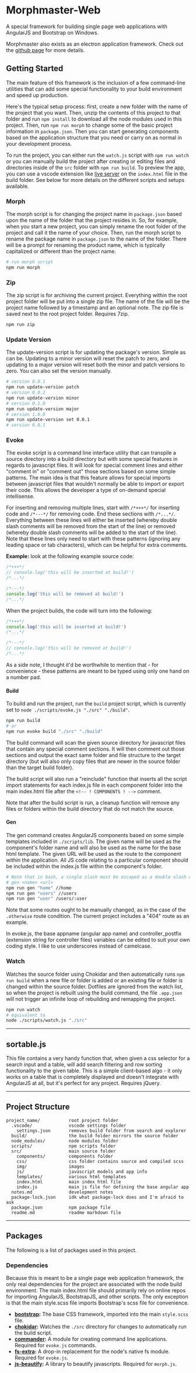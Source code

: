 # Morphmaster-Web

A special framework for building single page web applications with AngularJS and Bootstrap on Windows.

Morphmaster also exists as an electron application framework. Check out the [github page](https://github.com/Malcomian/Morphmaster) for more details.

## Getting Started

The main feature of this framework is the inclusion of a few command-line utilities that can add some special functionality to your build environment and speed up production.

Here's the typical setup process: first, create a new folder with the name of the project that you want. Then, unzip the contents of this project to that folder and run `npm install` to download all the node modules used in this project. Then, run `npm run morph` to change some of the basic project information in `package.json`. Then you can start generating components based on the application structure that you need or carry on as normal in your development process.

To run the project, you can either run the `watch.js` script with `npm run watch` or you can manually build the project after creating or editing files and directories inside of the `src` folder with `npm run build`. To preview the app, you can use a vscode extension like [live server](https://marketplace.visualstudio.com/items?itemName=ritwickdey.LiveServer) on the `index.html` file in the build folder. See below for more details on the different scripts and setups available.

### Morph

The morph script is for changing the project name in `package.json` based upon the name of the folder that the project resides in. So, for example, when you start a new project, you can simply rename the root folder of the project and call it the name of your choice. Then, run the morph script to rename the package name in `package.json` to the name of the folder. There will be a prompt for renaming the product name, which is typically capitalized or different than the project name.

```bash
# run morph script
npm run morph
```

### Zip

The zip script is for archiving the current project. Everything within the root project folder will be put into a single zip file. The name of the file will be the project name followed by a timestamp and an optional note. The zip file is saved next to the root project folder. Requires 7zip.

```bash
npm run zip
```

### Update Version

The update-version script is for updating the package's version. Simple as can be. Updating to a minor version will reset the patch to zero, and updating to a major version will reset both the minor and patch versions to zero. You can also set the version manually.

```bash
# version 0.0.1
npm run update-version patch
# version 0.0.2
npm run update-version minor
# version 0.1.0
npm run update-version major
# version 1.0.0
npm run update-version set 0.0.1
# version 0.0.1
```

### Evoke

The evoke script is a command line interface utility that can transpile a source directory into a build directory but with some special features in regards to javascript files. It will look for special comment lines and either "comment in" or "comment out" those sections based on some simple patterns. The main idea is that this feature allows for special imports between javascript files that wouldn't normally be able to import or export their code. This allows the developer a type of on-demand special intellisense.

For inserting and removing multiple lines, start with `/*+++*/` for inserting code and `/*---*/` for removing code. End these sections with `/*...*/`. Everything between these lines will either be inserted (whereby double slash comments will be removed from the start of the line) or removed (whereby double slash comments will be added to the start of the line). Note that these lines only need to start with these patterns (ignoring any leading space or tab characters), which can be helpful for extra comments.

**Example:** look at the following example source code:

```javascript
/*+++*/
// console.log('this will be inserted at build!')
/*...*/

/*---*/
console.log('this will be removed at build!')
/*...*/
```

When the project builds, the code will turn into the following:

```javascript
/*+++*/
console.log('this will be inserted at build!')
/*...*/

/*---*/
// console.log('this will be removed at build!')
/*...*/
```

As a side note, I thought it'd be worthwhile to mention that - for convenience - these patterns are meant to be typed using only one hand on a number pad.

#### Build

To build and run the project, run the `build` project script, which is currently set to `node ./scripts/evoke.js "./src" "./build"`.

```bash
npm run build
# or
npm run evoke build "./src" "./build"
```

The build command will scan the given source directory for javascript files that contain any special comment sections. It will then comment out those sections and output the exact same folder and file structure to the target directory (but will also only copy files that are newer in the source folder than the target build folder).

The build script will also run a "reinclude" function that inserts all the script import statements for each index.js file in each component folder into the main index.html file after the `<!-- ! COMPONENTS ! -->` comment.

Note that after the build script is run, a cleanup function will remove any files or folders within the build directory that do not match the source.

#### Gen

The gen command creates AngularJS components based on some simple templates included in `./scripts/lib`. The given name will be used as the component's folder name and will also be used as the name for the base html template. The given URL will be used as the route to the component within the application. All JS code relating to a particular component should be included within the index.js file within the component's folder.

```bash
# Note that in bash, a single slash must be escaped as a double slash or else it returns a specific path string
# gen <name> <url>
npm run gen "home" //home
npm run gen "users" //users
npm run gen "user" /users/:user
```

Note that some routes ought to be manually changed, as in the case of the `.otherwise` route condition. The current project includes a "404" route as an example.

In evoke.js, the base appname (angular app name) and controller_postfix (extension string for controller files) variables can be edited to suit your own coding style. I like to use underscores instead of camelcase.

### Watch

Watches the source folder using Chokidar and then automatically runs `npm run build` when a new file or folder is added or an existing file or folder is changed within the source folder. Dotfiles are ignored from the watch list, so when the project is rebuilt using the build command, the file `.app.json` will not trigger an infinite loop of rebuilding and remapping the project.

```bash
npm run watch
# equivalent to
node ./scripts/watch.js "./src"
```

---

## sortable.js

This file contains a very handy function that, when given a css selector for a search input and a table, will add search filtering and row sorting functionality to the given table. This is a simple client-based algo - it only works on a table that is completely displayed and doesn't integrate with AngularJS at all, but it's perfect for any project. Requires jQuery.

---

## Project Structure

```text
project_name/           root project folder
  .vscode/              vscode settings folder
    settings.json       removes build folder from search and explorer
  build/                the build folder mirrors the source folder
  node_modules/         node modules folder
  scripts/              npm scripts folder
  src/                  main source folder
    components/         components folder
    css/                css folder contains source and compiled scss
    img/                images
    js/                 javascript models and app info
    templates/          various html templates
    index.html          main index html file
    index.js            main js file for defining the base angular app
  notes.md              development notes
  package-lock.json     idk what package-lock does and I'm afraid to ask
  package.json          npm package file
  readme.md             readme markdown file
```

---

## Packages

The following is a list of packages used in this project.

### Dependencies

Because this is meant to be a single page web application framework, the only real dependencies for the project are associated with the node build environment. The main index.html file should primarily rely on online repos for importing AngularJS, BootstrapJS, and other scripts. The only exception is that the main style.scss file imports Bootstrap's scss file for convenience.

* **[bootstrap](https://getbootstrap.com/):** The base CSS framework, imported into the main `style.scss` file.
* **[chokidar](https://www.npmjs.com/package/chokidar):** Watches the `./src` directory for changes to automatically run the build script.
* **[commander](https://www.npmjs.com/package/commander):** A module for creating command line applications. Required for `evoke.js` commands.
* **[fs-extra](https://www.npmjs.com/package/fs-extra):** A drop-in replacement for the node's native fs module. Required for `evoke.js`.
* **[js-beautify](https://beautifier.io/):** A library to beautify javascripts. Required for `morph.js`.
